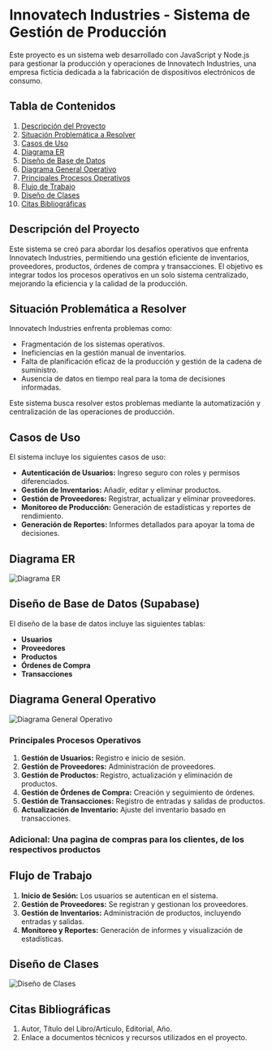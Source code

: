 # Innovatech Industries - Sistema de Gestión de Producción

Este proyecto es un sistema web desarrollado con JavaScript y Node.js para gestionar la producción y operaciones de Innovatech Industries, una empresa ficticia dedicada a la fabricación de dispositivos electrónicos de consumo.

## Tabla de Contenidos
1. [Descripción del Proyecto](#descripción-del-proyecto)
2. [Situación Problemática a Resolver](#situación-problemática-a-resolver)
3. [Casos de Uso](#casos-de-uso)
4. [Diagrama ER](#diagrama-er)
5. [Diseño de Base de Datos](#diseño-de-base-de-datos)
6. [Diagrama General Operativo](#diagrama-general-operativo)
7. [Principales Procesos Operativos](#principales-procesos-operativos)
8. [Flujo de Trabajo](#flujo-de-trabajo)
9. [Diseño de Clases](#diseño-de-clases)
10. [Citas Bibliográficas](#citas-bibliográficas)

## Descripción del Proyecto
Este sistema se creó para abordar los desafíos operativos que enfrenta Innovatech Industries, permitiendo una gestión eficiente de inventarios, proveedores, productos, órdenes de compra y transacciones. El objetivo es integrar todos los procesos operativos en un solo sistema centralizado, mejorando la eficiencia y la calidad de la producción.

## Situación Problemática a Resolver
Innovatech Industries enfrenta problemas como:
- Fragmentación de los sistemas operativos.
- Ineficiencias en la gestión manual de inventarios.
- Falta de planificación eficaz de la producción y gestión de la cadena de suministro.
- Ausencia de datos en tiempo real para la toma de decisiones informadas.

Este sistema busca resolver estos problemas mediante la automatización y centralización de las operaciones de producción.

## Casos de Uso
El sistema incluye los siguientes casos de uso:
- **Autenticación de Usuarios:** Ingreso seguro con roles y permisos diferenciados.
- **Gestión de Inventarios:** Añadir, editar y eliminar productos.
- **Gestión de Proveedores:** Registrar, actualizar y eliminar proveedores.
- **Monitoreo de Producción:** Generación de estadísticas y reportes de rendimiento.
- **Generación de Reportes:** Informes detallados para apoyar la toma de decisiones.

## Diagrama ER
![Diagrama ER](ruta/diagrama-er.png)

## Diseño de Base de Datos (Supabase)
El diseño de la base de datos incluye las siguientes tablas:
- **Usuarios**
- **Proveedores**
- **Productos**
- **Órdenes de Compra**
- **Transacciones**

## Diagrama General Operativo
![Diagrama General Operativo](ruta/diagrama-operativo.png)

### Principales Procesos Operativos
1. **Gestión de Usuarios:** Registro e inicio de sesión.
2. **Gestión de Proveedores:** Administración de proveedores.
3. **Gestión de Productos:** Registro, actualización y eliminación de productos.
4. **Gestión de Órdenes de Compra:** Creación y seguimiento de órdenes.
5. **Gestión de Transacciones:** Registro de entradas y salidas de productos.
6. **Actualización de Inventario:** Ajuste del inventario basado en transacciones.

### Adicional: Una pagina de compras para los clientes, de los respectivos productos

## Flujo de Trabajo
1. **Inicio de Sesión:** Los usuarios se autentican en el sistema.
2. **Gestión de Proveedores:** Se registran y gestionan los proveedores.
3. **Gestión de Inventarios:** Administración de productos, incluyendo entradas y salidas.
4. **Monitoreo y Reportes:** Generación de informes y visualización de estadísticas.

## Diseño de Clases
![Diseño de Clases](ruta/diagrama-clases.png)

## Citas Bibliográficas
1. Autor, Título del Libro/Artículo, Editorial, Año.
2. Enlace a documentos técnicos y recursos utilizados en el proyecto.

